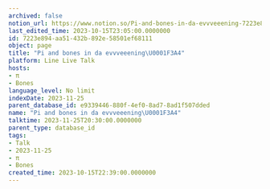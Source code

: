 ```yaml
---
archived: false
notion_url: https://www.notion.so/Pi-and-bones-in-da-evvveeening-7223e894aa51432b892e58501ef68111
last_edited_time: 2023-10-15T23:05:00.0000000
id: 7223e894-aa51-432b-892e-58501ef68111
object: page
title: "Pi and bones in da evvveeening\U0001F3A4"
platform: Line Live Talk
hosts:
- π
- Bones
language_level: No limit
indexDate: 2023-11-25
parent_database_id: e9339446-880f-4ef0-8ad7-8ad1f507dded
name: "Pi and bones in da evvveeening\U0001F3A4"
talktime: 2023-11-25T20:30:00.0000000
parent_type: database_id
tags:
- Talk
- 2023-11-25
- π
- Bones
created_time: 2023-10-15T22:39:00.0000000
---
```



   
   
   
   

   

























